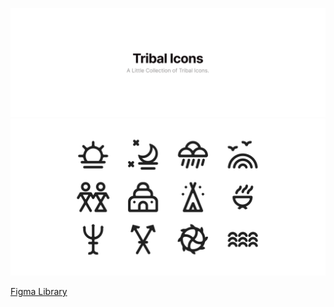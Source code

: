 ![](Help/Images/cover.png)
![](Help/Images/preview.png)

[Figma Library](https://www.figma.com/community/file/1150084600681844364)
